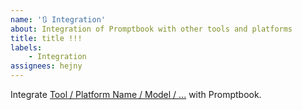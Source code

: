 ```yaml
---
name: '🔃 Integration'
about: Integration of Promptbook with other tools and platforms
title: title !!!
labels:
    - Integration
assignees: hejny
---
```


Integrate [Tool / Platform Name / Model / ...](#link) with Promptbook.
